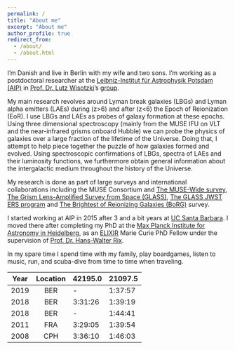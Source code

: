 ```yaml
---
permalink: /
title: "About me"
excerpt: "About me"
author_profile: true
redirect_from: 
  - /about/
  - /about.html
---
```


I’m Danish and live in Berlin with my wife and two sons. I’m working as a postdoctoral researcher at the 
[Leibniz-Institut für Astrophysik Potsdam (AIP)](http://www.aip.de/en) in [Prof. Dr. Lutz Wisotzki](http://www.aip.de/Members/lwisotzki/)’s [group](http://www.aip.de/en/research/research-area-ea/research-groups-and-projects/galaxies). 

My main research revolves around Lyman break galaxies (LBGs) and Lyman alpha emitters (LAEs) during (z>6) and after (z<6) the Epoch of Reionization (EoR). I use LBGs and LAEs as probes of galaxy formation at these epochs. Using three dimensional spectroscopy (mainly from the MUSE IFU on VLT and the near-infrared grisms onboard Hubble) we can probe the physics of galaxies over a large fraction of the lifetime of the Universe. Doing that, I attempt to help piece together the puzzle of how galaxies formed and evolved. Using spectroscopic confirmations of LBGs, spectra of LAEs and their luminosity functions, we furthermore obtain general information about the intergalactic medium throughout the history of the Universe. 

My research is done as part of large surveys and international collaborations including the MUSE Consortium and [The MUSE-Wide survey](https://musewide.aip.de), [The Grism Lens-Amplified Survey from Space (GLASS)](http://glass.astro.ucla.edu/), [The GLASS JWST ERS program](http://glass.astro.ucla.edu/ers/) and [The Brightest of Reionizing Galaxies (BoRG)](http://borg.astro.ucla.edu) survey.

I started working at AIP in 2015 after 3 and a bit years at 
[UC Santa Barbara](http://web.physics.ucsb.edu/~astrogroup/).
I moved there after completing my PhD at the 
[Max Planck Institute for Astronomy in Heidelberg](http://www.mpia.de/), as an [ELIXIR](http://www.iap.fr/elixir/) Marie Curie PhD Fellow under the supervision of [Prof. Dr. Hans-Walter Rix](http://www.mpia.de/rix). 

In my spare time I spend time with my family, play boardgames, listen to music, run, and scuba-dive from time to time when traveling.


| Year     | Location| 42195.0 | 21097.5 |
|:--------:|:-------:|:--------|:--------|
| 2019     |   BER   | -       | 1:37:57 |
| 2018     |   BER   | 3:31:26 | 1:39:19 |
| 2018     |   BER   | -       | 1:44:41 |
| 2011     |   FRA   | 3:29:05 | 1:39:54 |
| 2008     |   CPH   | 3:36:10 | 1:46:03 |
